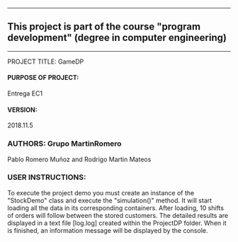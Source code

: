 ﻿------------------------------------------------------------------------

## This project is part of the course "program development" (degree in computer engineering)

------------------------------------------------------------------------



PROJECT TITLE: GameDP



#### PURPOSE OF PROJECT: 
Entrega EC1



#### VERSION: 
2018.11.5



### AUTHORS: Grupo MartinRomero 

Pablo Romero Muñoz and Rodrigo Martin Mateos



### USER INSTRUCTIONS: 

To execute the project demo you must create an instance of the "StockDemo" class and execute the "simulation()" method. It will start loading all the data in its corresponding containers. After loading, 10 shifts of orders will follow between the stored customers. The detailed results are displayed in a text file [log.log] created within the ProjectDP folder. When it is finished, an information message will be displayed by the console.
